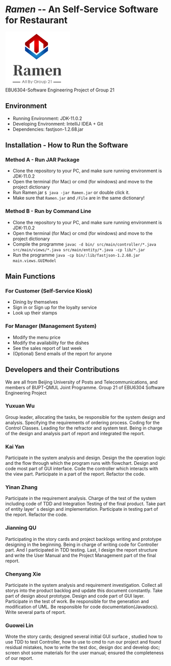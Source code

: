 # _Ramen_ -- An Self-Service Software for Restaurant
![](/Files/Logo/RamenRestaurant.png)  
EBU6304-Software Engineering Project of Group 21  
## Environment
- Running Environment: JDK-11.0.2
- Developing Environment: IntelliJ IDEA + Git
- Dependencies: fastjson-1.2.68.jar
## Installation - How to Run the Software
### Method A - Run JAR Package
- Clone the repository to your PC, and make sure running environment is JDK-11.0.2
- Open the terminal (for Mac) or cmd (for windows) and move to the project dictionary
- Run Ramen.jar `$ java -jar Ramen.jar` or double click it.
- Make sure that `Ramen.jar` and `/File` are in the same dictionary!
### Method B - Run by Command Line
- Clone the repository to your PC, and make sure running environment is JDK-11.0.2
- Open the terminal (for Mac) or cmd (for windows) and move to the project dictionary
- Compile the programme
`javac -d bin/ src/main/controller/*.java src/main/views/*.java src/main/entity/*.java -cp lib/*.jar`
- Run the programme `java -cp bin/:lib/fastjson-1.2.68.jar main.views.GUIModel`
## Main Functions
### For Customer (Self-Service Kiosk)
- Dining by themselves
- Sign in or Sign up for the loyalty service
- Look up their stamps
### For Manager (Management System)
- Modify the menu price
- Modify the availability for the dishes
- See the sales report of last week
- (Optional) Send emails of the report for anyone
## Developers and their Contributions
We are all from Beijing University of Posts and Telecommunications, and members of BUPT-QMUL Joint Programme. Group 21 of EBU6304 Software Engineering Project   
### Yuxuan Wu
Group leader, allocating the tasks, be responsible for the system design and analysis. Specifying the requirements of ordering process. Coding for the Control Classes. Leading for the refractor and system test. Being in charge of the design and analysis part of report and integrated the report.
### Kai Yan
Participate in the system analysis and design. Design the the operation logic and the flow through which the program runs with flowchart. Design and code most part of GUI interface. Code the controller which interacts with the view part. Participate in a part of the report. Refactor the code.
### Yinan Zhang
Participate in the requirement analysis. Charge of the test of the system including code of TDD and Integration Testing of the final product. Take part of entity layer' s design and implementation. Participate in testing part of the report. Refactor the code.
### Jianning QU
Participating in the story cards and project backlogs writing and prototype designing in the beginning. Being in charge of writing code for Controller part. And I participated in TDD testing. Last, I design the report structure and write the User Manual and the Project Management part of the final report.
### Chenyang Xie
Participate in the system analysis and requirement investigation. Collect all storys into the product backlog and update this document constantly. Take part of design about prototype. Design and code part of GUI layer. Participate in the test of work. Be responsible for the generation and modification of UML. Be responsible for code documentation(Javadocs). Write several parts of report.
### Guowei Lin
Wrote the story cards; designed several initial GUI surface , studied how to use TDD to test Controller, how to use to cmd to run our project and found residual mistakes, how to write the test doc, design doc and develop doc; screen shot some materials for the user manual; ensured the completeness of our report.



